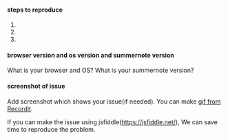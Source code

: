 #### steps to reproduce
1.
2.
3.

#### browser version and os version and summernote version
What is your browser and OS?
What is your summernote version?

#### screenshot of issue
Add screenshot which shows your issue(if needed).
You can make [gif from Recordit](http://www.recordit.co/).

If you can make the issue using jsfiddle(https://jsfiddle.net/), We can save time to reproduce the problem.
